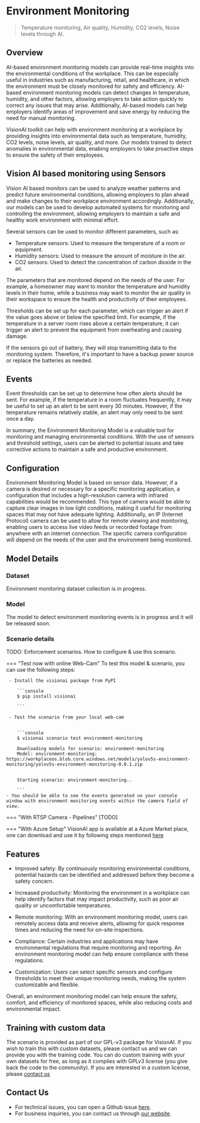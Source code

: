 # Environment Monitoring

> Temperature monitoring, Air quality, Humidity, CO2 levels, Noise levels through AI.

## Overview


AI-based environment monitoring models can provide real-time insights into the environmental conditions of the workplace. This can be especially useful in industries such as manufacturing, retail, and healthcare, in which the environment must be closely monitored for safety and efficiency. AI-based environment monitoring models can detect changes in temperature, humidity, and other factors, allowing employers to take action quickly to correct any issues that may arise. Additionally, AI-based models can help employers identify areas of improvement and save energy by reducing the need for manual monitoring.

VisionAI toolkit can help with environment monitoring at a workplace by providing insights into environmental data such as temperature, humidity, CO2 levels, noise levels, air quality, and more. Our models trained to detect anomalies in environmental data, enabing employers to take proactive steps to ensure the safety of their employees. 

## Vision AI based monitoring using Sensors

Vision AI based monitors can be used to analyze weather patterns and predict future environmental conditions, allowing employers to plan ahead and make changes to their workplace environment accordingly. Additionally, our models can be used to develop automated systems for monitoring and controlling the environment, allowing employers to maintain a safe and healthy work environment with minimal effort.

Several sensors can be used to monitor different parameters, such as:

- Temperature sensors: Used to measure the temperature of a room or equipment.
- Humidity sensors: Used to measure the amount of moisture in the air.
- CO2 sensors: Used to detect the concentration of carbon dioxide in the air.

The parameters that are monitored depend on the needs of the user. For example, a homeowner may want to monitor the temperature and humidity levels in their home, while a business may want to monitor the air quality in their workspace to ensure the health and productivity of their employees.

Thresholds can be set up for each parameter, which can trigger an alert if the value goes above or below the specified limit. For example, if the temperature in a server room rises above a certain temperature, it can trigger an alert to prevent the equipment from overheating and causing damage.

If the sensors go out of battery, they will stop transmitting data to the monitoring system. Therefore, it's important to have a backup power source or replace the batteries as needed.
    
## Events

Event thresholds can be set up to determine how often alerts should be sent. For example, if the temperature in a room fluctuates frequently, it may be useful to set up an alert to be sent every 30 minutes. However, if the temperature remains relatively stable, an alert may only need to be sent once a day.

In summary, the Environment Monitoring Model is a valuable tool for monitoring and managing environmental conditions. With the use of sensors and threshold settings, users can be alerted to potential issues and take corrective actions to maintain a safe and productive environment.


## Configuration

Environment Monitoring Model is based on sensor data.
However, if a camera is desired or necessary for a specific monitoring application, a configuration that includes a high-resolution camera with infrared capabilities would be recommended. This type of camera would be able to capture clear images in low light conditions, making it useful for monitoring spaces that may not have adequate lighting. Additionally, an IP (Internet Protocol) camera can be used to allow for remote viewing and monitoring, enabling users to access live video feeds or recorded footage from anywhere with an internet connection. The specific camera configuration will depend on the needs of the user and the environment being monitored.


## Model Details

### Dataset

Environment monitoring dataset collection is in progress.


### Model

The model to detect environment monitoring events is in progress and it will be released soon.

### Scenario details

TODO: Enforcement scenarios. How to configure & use this scenario.


=== "Test now with online Web-Cam"
     To test this model & scenario, you can use the following steps:

     - Install the visionai package from PyPI
     
        ```console
        $ pip install visionai
        
        ```
     
     - Test the scenario from your local web-cam
     

        ```console
        $ visionai scenario test environment-monitoring

        Downloading models for scenario: environment-monitoring
        Model: environment-monitoring: https://workplaceos.blob.core.windows.net/models/yolov5s-environment-monitoring/yolov5s-environment-monitoring-0.0.1.zip
        

        Starting scenario: environment-monitoring..

        ```
    - You should be able to see the events generated on your console window with environment monitoring events within the camera field of view.

=== "With RTSP Camera - Pipelines"
     [TODO]
 
=== "With Azure Setup"
     VisionAI app is available at a Azure Market place, one can download and use it by following steps mentioned [here](../overview/azure-managed-app.md)


## Features

- Improved safety: By continuously monitoring environmental conditions, potential hazards can be identified and addressed before they become a safety concern.

- Increased productivity: Monitoring the environment in a workplace can help identify factors that may impact productivity, such as poor air quality or uncomfortable temperatures.

- Remote monitoring: With an environment monitoring model, users can remotely access data and receive alerts, allowing for quick response times and reducing the need for on-site inspections.

- Compliance: Certain industries and applications may have environmental regulations that require monitoring and reporting. An environment monitoring model can help ensure compliance with these regulations.

- Customization: Users can select specific sensors and configure thresholds to meet their unique monitoring needs, making the system customizable and flexible.

Overall, an environment monitoring model can help ensure the safety, comfort, and efficiency of monitored spaces, while also reducing costs and environmental impact.


## Training with custom data

The scenario is provided as part of our GPL-v3 package for VisionAI. If you wish to train this with custom datasets, please contact us and we can provide you with the training code. You can do custom training with your own datasets for free, as long as it complies with GPLv3 license (you give back the code to the community). If you are interested in a custom license, please [contact us](../company/contact.md)


## Contact Us

- For technical issues, you can open a Github issue [here](https://github.com/visionify/visionai).
- For business inquiries, you can contact us through [our website](https://visionify.ai/contact).